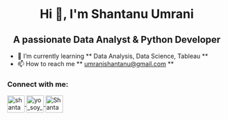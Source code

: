 <h1 align = "center"> Hi 👋, I'm Shantanu Umrani </h1>
<h2 align = "center"> A passionate Data Analyst & Python Developer </h2>

- 🌱 I’m currently learning ** Data Analysis, Data Science, Tableau **
- 📫 How to reach me ** umranishantanu@gmail.com **

<h3 align = "left"> Connect with me: </h3>
<p align = "left">
  <a href = "https://linkedln.com/in/shantanu-umrani" target = "blank">
    <img align = "center" src = "https://img.icons8.com/fluency/96/000000/linkedin.png" alt = "shantanu-umrani" height = "40" width = "40"/>
  </a>
  <a href = "https://instagram.com/yo_soy_shantanu" target = "blank">
    <img align = "center" src = "https://img.icons8.com/fluency/96/000000/instagram-new.png" alt = "yo_soy_shantanu" height = "40" width = "40"/>
  </a>
  <a href = "https://twitter.com/ShantanuUmrani" target = "blank">
    <img align = "center" src="https://img.icons8.com/fluency/96/000000/twitter.png" alt = "ShantanuUmrani" height = "40" width = "40"/>
  </a>                                                                 
</p>            
